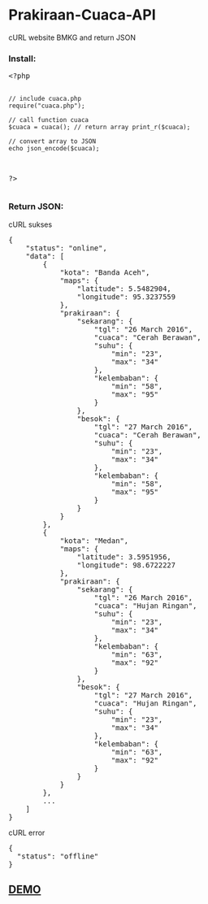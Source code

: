 # Prakiraan-Cuaca-API
cURL website BMKG and return JSON
<h3>Install:</h3>
<pre>&lt;?php

    // include cuaca.php
    require("cuaca.php");
    
    // call function cuaca
    $cuaca = cuaca(); // return array print_r($cuaca);
    
    // convert array to JSON
    echo json_encode($cuaca);
    
?&gt;</pre>
<h3>Return JSON:</h3>
cURL sukses
<pre>{
    "status": "online",
    "data": [
        {
            "kota": "Banda Aceh",
            "maps": {
                "latitude": 5.5482904,
                "longitude": 95.3237559
            },
            "prakiraan": {
                "sekarang": {
                    "tgl": "26 March 2016",
                    "cuaca": "Cerah Berawan",
                    "suhu": {
                        "min": "23",
                        "max": "34"
                    },
                    "kelembaban": {
                        "min": "58",
                        "max": "95"
                    }
                },
                "besok": {
                    "tgl": "27 March 2016",
                    "cuaca": "Cerah Berawan",
                    "suhu": {
                        "min": "23",
                        "max": "34"
                    },
                    "kelembaban": {
                        "min": "58",
                        "max": "95"
                    }
                }
            }
        },
        {
            "kota": "Medan",
            "maps": {
                "latitude": 3.5951956,
                "longitude": 98.6722227
            },
            "prakiraan": {
                "sekarang": {
                    "tgl": "26 March 2016",
                    "cuaca": "Hujan Ringan",
                    "suhu": {
                        "min": "23",
                        "max": "34"
                    },
                    "kelembaban": {
                        "min": "63",
                        "max": "92"
                    }
                },
                "besok": {
                    "tgl": "27 March 2016",
                    "cuaca": "Hujan Ringan",
                    "suhu": {
                        "min": "23",
                        "max": "34"
                    },
                    "kelembaban": {
                        "min": "63",
                        "max": "92"
                    }
                }
            }
        },
        ...
    ]
}</pre>
cURL error
<pre>{
  "status": "offline"
}</pre>

<a href="http://ibacor.com/api/prakiraan-cuaca" target="_BLANK"><h2>DEMO</h2></a>
